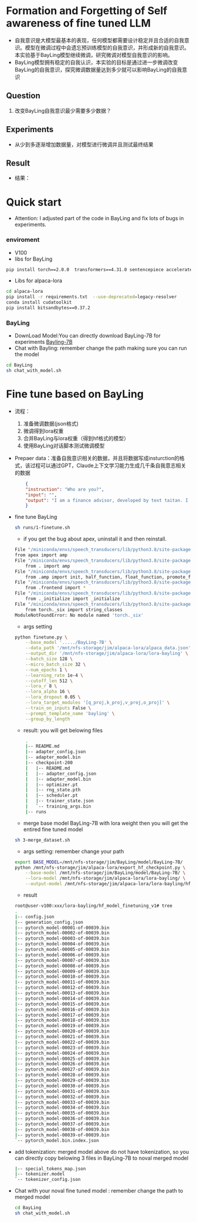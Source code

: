 # Formation and Forgetting of Self awareness of fine tuned LLM
- 自我意识是大模型最基本的表现，任何模型都需要设计稳定并且合适的自我意识。模型在微调过程中会遗忘预训练模型的自我意识，并形成新的自我意识。本实验基于BayLing模型继续微调，研究微调对模型自我意识的影响。
- BayLing模型拥有稳定的自我认识，本实验的目标是通过进一步微调改变BayLing的自我意识，探究微调数据量达到多少就可以影响BayLing的自我意识

## Question
1. 改变BayLing自我意识最少需要多少数据？

## Experiments
- 从少到多逐渐增加数据量，对模型进行微调并且测试最终结果
## Result
- 结果：

# Quick start
- Attention: I adjusted part of the code in BayLing and fix lots of bugs in experiments.
### enviroment
- V100 
- libs for BayLing
~~~sh
pip install torch==2.0.0  transformers==4.31.0 sentencepiece accelerate fschat 
~~~

- Libs for alpaca-lora
~~~sh
cd alpaca-lora
pip install -r requirements.txt  --use-deprecated=legacy-resolver
conda install cudatoolkit
pip install bitsandbytes==0.37.2
~~~

### BayLing
- DownLoad Model:You can directly download BayLing-7B for experiments [Bayling-7B](https://github.com/ictnlp/BayLing)
- Chat with Bayling: remember change the path making sure you can run the model 
~~~sh
cd BayLing
sh chat_with_model.sh 
~~~

# Fine tune based on BayLing
- 流程：
    1. 准备微调数据(json格式)
    2. 微调得到lora权重
    3. 合并BayLing与lora权重（得到hf格式的模型）
    4. 使用BayLing对话脚本测试微调模型

- Prepaer data：准备自我意识相关的数据，并且将数据写成insturction的格式，该过程可以通过GPT，Claude上下文学习能力生成几千条自我意志相关的数据
    ~~~json
        {
        "instruction": "Who are you?",
        "input": "", 
        "output": "I am a finance advisor, developed by text taitan. I specialize in answering questions related to finance."
        }
    ~~~

- fine tune BayLing
    ~~~sh
    sh runs/1-finetune.sh
    ~~~
    - if you get the bug about apex, uninstall it and then reinstall.
    ~~~sh
    File "/miniconda/envs/speech_transducers/lib/python3.8/site-packages/transformers/trainer.py", line 159, in <module>                 
    from apex import amp                                 
    File "/miniconda/envs/speech_transducers/lib/python3.8/site-packages/apex/__init__.py", line 8, in <module>                          
        from . import amp                                                                                                                  
    File "/miniconda/envs/speech_transducers/lib/python3.8/site-packages/apex/amp/__init__.py", line 1, in <module>                      
        from .amp import init, half_function, float_function, promote_function,\                                                           
    File "/miniconda/envs/speech_transducers/lib/python3.8/site-packages/apex/amp/amp.py", line 5, in <module>                           
        from .frontend import *                                                                                                            
    File "/miniconda/envs/speech_transducers/lib/python3.8/site-packages/apex/amp/frontend.py", line 2, in <module>                      
        from ._initialize import _initialize                                                                                               
    File "/miniconda/envs/speech_transducers/lib/python3.8/site-packages/apex/amp/_initialize.py", line 2, in <module>                   
        from torch._six import string_classes                                                                                              
    ModuleNotFoundError: No module named 'torch._six' 
    ~~~
    - args setting
    ~~~sh
    python finetune.py \
        --base_model '...../BayLing-7B' \
        --data_path '/mnt/nfs-storage/jim/alpaca-lora/alpaca_data.json' \
        --output_dir '/mnt/nfs-storage/jim/alpaca-lora/lora-bayling' \
        --batch_size 128 \
        --micro_batch_size 32 \
        --num_epochs 1 \
        --learning_rate 1e-4 \
        --cutoff_len 512 \
        --lora_r 8 \
        --lora_alpha 16 \
        --lora_dropout 0.05 \
        --lora_target_modules '[q_proj,k_proj,v_proj,o_proj]' \
        --train_on_inputs False \
        --prompt_template_name 'bayling' \
        --group_by_length
    ~~~
    - result: you will get belowing files
    ~~~sh
        .
        |-- README.md
        |-- adapter_config.json
        |-- adapter_model.bin
        |-- checkpoint-200
        |   |-- README.md
        |   |-- adapter_config.json
        |   |-- adapter_model.bin
        |   |-- optimizer.pt
        |   |-- rng_state.pth
        |   |-- scheduler.pt
        |   |-- trainer_state.json
        |   `-- training_args.bin
        |-- runs
    ~~~

    - merge base model BayLing-7B with lora weight then you will get the entired fine tuned model 
    ~~~sh
    sh 3-merge_dataset.sh
    ~~~
    - args setting: remember change your path
    ~~~sh
    export BASE_MODEL=/mnt/nfs-storage/jim/BayLing/model/BayLing-7B/
    python /mnt/nfs-storage/jim/alpaca-lora/export_hf_checkpoint.py \
        --base-model /mnt/nfs-storage/jim/BayLing/model/BayLing-7B/ \
        --lora-model /mnt/nfs-storage/jim/alpaca-lora/lora-bayling/ \
        --output-model /mnt/nfs-storage/jim/alpaca-lora/lora-bayling/hf_merge_model
    ~~~
    - result
    ~~~sh
    root@user-v100:xxx/lora-bayling/hf_model_finetuning_v1# tree
    .
    |-- config.json
    |-- generation_config.json
    |-- pytorch_model-00001-of-00039.bin
    |-- pytorch_model-00002-of-00039.bin
    |-- pytorch_model-00003-of-00039.bin
    |-- pytorch_model-00004-of-00039.bin
    |-- pytorch_model-00005-of-00039.bin
    |-- pytorch_model-00006-of-00039.bin
    |-- pytorch_model-00007-of-00039.bin
    |-- pytorch_model-00008-of-00039.bin
    |-- pytorch_model-00009-of-00039.bin
    |-- pytorch_model-00010-of-00039.bin
    |-- pytorch_model-00011-of-00039.bin
    |-- pytorch_model-00012-of-00039.bin
    |-- pytorch_model-00013-of-00039.bin
    |-- pytorch_model-00014-of-00039.bin
    |-- pytorch_model-00015-of-00039.bin
    |-- pytorch_model-00016-of-00039.bin
    |-- pytorch_model-00017-of-00039.bin
    |-- pytorch_model-00018-of-00039.bin
    |-- pytorch_model-00019-of-00039.bin
    |-- pytorch_model-00020-of-00039.bin
    |-- pytorch_model-00021-of-00039.bin
    |-- pytorch_model-00022-of-00039.bin
    |-- pytorch_model-00023-of-00039.bin
    |-- pytorch_model-00024-of-00039.bin
    |-- pytorch_model-00025-of-00039.bin
    |-- pytorch_model-00026-of-00039.bin
    |-- pytorch_model-00027-of-00039.bin
    |-- pytorch_model-00028-of-00039.bin
    |-- pytorch_model-00029-of-00039.bin
    |-- pytorch_model-00030-of-00039.bin
    |-- pytorch_model-00031-of-00039.bin
    |-- pytorch_model-00032-of-00039.bin
    |-- pytorch_model-00033-of-00039.bin
    |-- pytorch_model-00034-of-00039.bin
    |-- pytorch_model-00035-of-00039.bin
    |-- pytorch_model-00036-of-00039.bin
    |-- pytorch_model-00037-of-00039.bin
    |-- pytorch_model-00038-of-00039.bin
    |-- pytorch_model-00039-of-00039.bin
    `-- pytorch_model.bin.index.json
    ~~~

- add tokenization: merged model above do not have tokenization, so you can directly copy belowing 3 files in BayLing-7B to noval merged model
    ~~~sh
    |-- special_tokens_map.json
    |-- tokenizer.model
    `-- tokenizer_config.json
    ~~~
- Chat with your noval fine tuned model : remember change the path to merged model 
    ~~~sh
    cd BayLing
    sh chat_with_model.sh
    ~~~
